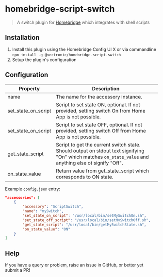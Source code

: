 # homebridge-script-switch

> A switch plugin for [Homebridge](https://homebridge.io) which integrates with shell scripts

## Installation

1. Install this plugin using the Homebridge Config UI X or via commandline `npm install -g @vectronic/homebridge-script-switch`
1. Setup the plugin's configuration

## Configuration

| Property                  | Description                                                                                                                                             |
|---------------------------|---------------------------------------------------------------------------------------------------------------------------------------------------------|
| name                      | The name for the accessory instance.                                                                                                                    |
| set_state_on_script       | Script to set state ON, optional. If not provided, setting switch On from Home App is not possible.                                                     |
| set_state_on_script       | Script to set state OFF, optional. If not provided, setting switch Off from Home App is not possible.                                                   |
| get_state_script          | Script to get the current switch state. Should output on stdout text signifying "On" which matches `on_state_value` and anything else ot signify "Off". |
| on_state_value            | Return value from get_state_script which corresponds to ON state.                                                                                       |

Example `config.json` entry:

```json
"accessories": [
    {
        "accessory": "ScriptSwitch",
        "name": "mySwitch",
        "set_state_on_script": "/usr/local/bin/setMySwitchOn.sh",
        "set_state_off_script": "/usr/local/bin/setMySwitchOff.sh",
        "get_state_script": "/usr/local/bin/getMySwitchState.sh",
        "on_state_value": "ON"
    }
]
```

## Help

If you have a query or problem, raise an issue in GitHub, or better yet submit a PR!
